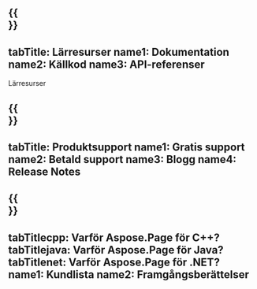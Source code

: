 ﻿---
translation: true
deploy: false
---

{{<section learningresources>}}
---
tabTitle: Lärresurser
name1: Dokumentation
name2: Källkod
name3: API-referenser
---

Lärresurser

{{<section support>}}
---
tabTitle: Produktsupport
name1: Gratis support
name2: Betald support
name3: Blogg
name4: Release Notes
---

{{<section why>}}
---
tabTitlecpp: Varför Aspose.Page för C++?
tabTitlejava: Varför Aspose.Page för Java?
tabTitlenet: Varför Aspose.Page för .NET?
name1: Kundlista
name2: Framgångsberättelser
---